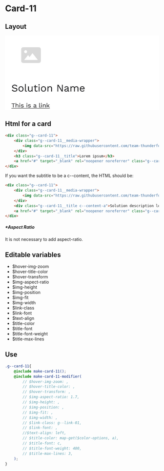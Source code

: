 # Card-11

## Layout

![alt text][card-11]

[card-11]: /src/img/global-components/card/card-11.jpg

## Html for a card

```html
<div class="g--card-11">
    <div class="g--card-11__media-wrapper">
        <img data-src="https://raw.githubusercontent.com/team-thunderfoot/ui/main/src/img/global-components/rounded-img-placeholder.png" src="/src/img/global-components/placeholder.jpg" alt="alt text" class="g--card-11__media-wrapper__media g--lazy-01">
    </div>
    <h3 class="g--card-11__title">Lorem ipsum</h3>
    <a href="#" target="_blank" rel="noopener noreferrer" class="g--card-11__link">This is a link</a>
</div>
```

If you want the subtitle to be a c--content, the HTML should be:
```html
<div class="g--card-11">
    <div class="g--card-11__media-wrapper">
        <img data-src="https://raw.githubusercontent.com/team-thunderfoot/ui/main/src/img/global-components/rounded-img-placeholder.png" src="/src/img/global-components/placeholder.jpg" alt="alt text" class="g--card-11__media-wrapper__media g--lazy-01">
    </div>
    <div class="g--card-11__title c--content-a">Solution description lorem ipsum dolor sit amet consectetur.</div>
    <a href="#" target="_blank" rel="noopener noreferrer" class="g--card-11__link">This is a link</a>
</div>
```

##### \*Aspect Ratio

It is not necessary to add aspect-ratio.

## Editable variables

- $hover-img-zoom
- $hover-title-color
- $hover-transform
- $img-aspect-ratio
- $img-height
- $img-position
- $img-fit
- $img-width
- $link-class
- $link-font
- $text-align
- $title-color
- $title-font
- $title-font-weight
- $title-max-lines

## Use

```scss
.g--card-11{
    @include make-card-11();
    @include make-card-11-modifier(
        // $hover-img-zoom: ,
        // $hover-title-color: ,
        // $hover-transform: ,
        // $img-aspect-ratio: 1.7,
        // $img-height: ,
        // $img-position: ,
        // $img-fit: ,
        // $img-width: ,
        // $link-class: g--link-01,
        // $link-font: ,
        //$text-align: left,
        // $title-color: map-get($color-options, a),
        // $title-font: c,
        // $title-font-weight: 400,
        // $title-max-lines: 3,
    );
}
```